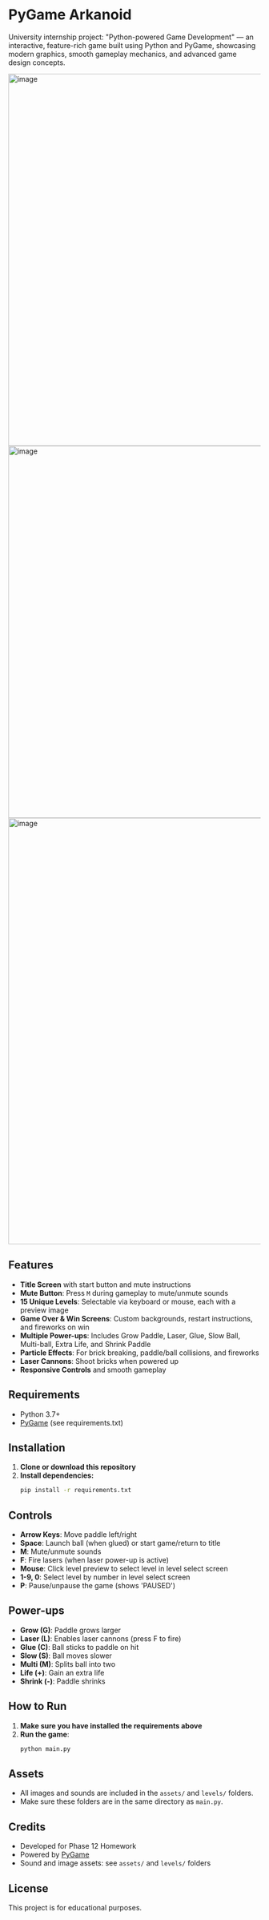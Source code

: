 # PyGame Arkanoid

University internship project: "Python-powered Game Development" — an interactive, feature-rich game built using Python and PyGame, showcasing modern graphics, smooth gameplay mechanics, and advanced game design concepts.

<img width="1056" height="743" alt="image" src="https://github.com/user-attachments/assets/18806495-4f7f-49b2-87e7-76d55fa7c142" />
<img width="1055" height="743" alt="image" src="https://github.com/user-attachments/assets/bd00bd38-178e-49c4-b934-f139d5c2e41e" />
<img width="1205" height="851" alt="image" src="https://github.com/user-attachments/assets/47c5bf7e-fdb2-4517-9abd-11a773db336f" />

## Features

- **Title Screen** with start button and mute instructions
- **Mute Button**: Press `M` during gameplay to mute/unmute sounds
- **15 Unique Levels**: Selectable via keyboard or mouse, each with a preview image
- **Game Over & Win Screens**: Custom backgrounds, restart instructions, and fireworks on win
- **Multiple Power-ups**: Includes Grow Paddle, Laser, Glue, Slow Ball, Multi-ball, Extra Life, and Shrink Paddle
- **Particle Effects**: For brick breaking, paddle/ball collisions, and fireworks
- **Laser Cannons**: Shoot bricks when powered up
- **Responsive Controls** and smooth gameplay

## Requirements

- Python 3.7+
- [PyGame](https://www.pygame.org/) (see requirements.txt)

## Installation

1. **Clone or download this repository**
2. **Install dependencies:**
   ```bash
   pip install -r requirements.txt
   ```

## Controls

- **Arrow Keys**: Move paddle left/right
- **Space**: Launch ball (when glued) or start game/return to title
- **M**: Mute/unmute sounds
- **F**: Fire lasers (when laser power-up is active)
- **Mouse**: Click level preview to select level in level select screen
- **1-9, 0**: Select level by number in level select screen
- **P**: Pause/unpause the game (shows 'PAUSED')

## Power-ups

- **Grow (G)**: Paddle grows larger
- **Laser (L)**: Enables laser cannons (press F to fire)
- **Glue (C)**: Ball sticks to paddle on hit
- **Slow (S)**: Ball moves slower
- **Multi (M)**: Splits ball into two
- **Life (+)**: Gain an extra life
- **Shrink (-)**: Paddle shrinks

## How to Run

1. **Make sure you have installed the requirements above**
2. **Run the game**:
   ```bash
   python main.py
   ```

## Assets

- All images and sounds are included in the `assets/` and `levels/` folders.
- Make sure these folders are in the same directory as `main.py`.

## Credits

- Developed for Phase 12 Homework
- Powered by [PyGame](https://www.pygame.org/)
- Sound and image assets: see `assets/` and `levels/` folders

## License

This project is for educational purposes.
